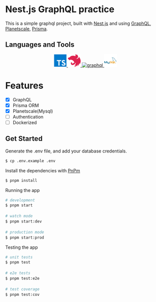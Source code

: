 # Nest.js GraphQL practice

This is a simple graphql project, built with [Nest.js](https://nestjs.com/) and using [GraphQL](https://graphql.org/), [Planetscale](https://planetscale.com/), [Prisma](https://www.prisma.io/).

## Languages and Tools

<div align="center">
  <a href="https://www.typescriptlang.org/" target="_blank" rel="noreferrer"> 
    <img src="https://raw.githubusercontent.com/devicons/devicon/master/icons/typescript/typescript-original.svg" alt="typescript" width="40" height="40"/> 
  </a>
  <a href="https://nestjs.com/" target="_blank" rel="noreferrer"> 
    <img src="https://raw.githubusercontent.com/devicons/devicon/master/icons/nestjs/nestjs-plain.svg" alt="nestjs" width="40" height="40"/> 
  </a> 
  <a href="https://graphql.org" target="_blank" rel="noreferrer"> 
    <img src="https://www.vectorlogo.zone/logos/graphql/graphql-icon.svg" alt="graphql" width="40" height="40"/> 
  </a> 
  <a href="https://www.mysql.com/" target="_blank" rel="noreferrer"> 
    <img src="https://raw.githubusercontent.com/devicons/devicon/master/icons/mysql/mysql-original-wordmark.svg" alt="mysql" width="40" height="40"/> 
  </a>
</div>

# Features

- [X] GraphQL
- [X] Prisma ORM
- [X] Planetscale(Mysql)
- [ ] Authentication
- [ ] Dockerized

## Get Started

Generate the .env file, and add your database credentials.

```bash
$ cp .env.example .env
```

Install the dependencies with [PnPm](https://pnpm.io/)

```bash
$ pnpm install
```

Running the app

```bash
# development
$ pnpm start

# watch mode
$ pnpm start:dev

# production mode
$ pnpm start:prod
```

Testing the app

```bash
# unit tests
$ pnpm test

# e2e tests
$ pnpm test:e2e

# test coverage
$ pnpm test:cov
```
